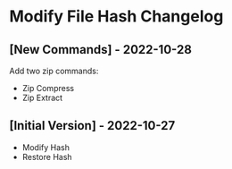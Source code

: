 # Modify File Hash Changelog

## [New Commands] - 2022-10-28

Add two zip commands:

- Zip Compress
- Zip Extract


## [Initial Version] - 2022-10-27

- Modify Hash
- Restore Hash
